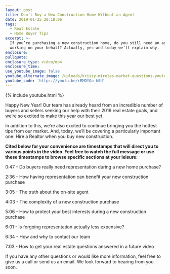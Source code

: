 ```yaml
---
layout: post
title: Don’t Buy a New Construction Home Without an Agent
date: 2019-01-25 20:18:06
tags:
  - Real Estate
  - Home Buyer Tips
excerpt: >-
  If you’re purchasing a new construction home, do you still need an agent
  working on your behalf? Actually, yes—and today we’ll explain why.
enclosure:
pullquote:
enclosure_type: video/mp4
enclosure_time:
use_youtube_image: false
youtube_alternate_image: /uploads/krissy-mireles-market-questions-youtube-1.jpg
youtube_code: 'https://youtu.be/rRMOYQa-b0U'
---
```


{% include youtube.html %}

Happy New Year! Our team has already heard from an incredible number of buyers and sellers seeking our help with their 2019 real estate goals, and we’re so excited to make this year our best yet.&nbsp;

In addition to this, we’re also excited to continue bringing you the hottest tips from our market. And, today, we’ll be covering a particularly important one: Hire a Realtor when you buy new construction.&nbsp;

**Cited below for your convenience are timestamps that will direct you to various points in the video. Feel free to watch the full message or use these timestamps to browse specific sections at your leisure:&nbsp;**

0:47 - Do buyers really need representation during a new home purchase?

2:36 - How having representation can benefit your new construction purchase

3:05 - The truth about the on-site agent

4:03 - The complexity of a new construction purchase

5:06 - How to protect your best interests during a new construction purchase

6:01 - Is forgoing representation actually less expensive?

6:34 - How and why to contact our team

7:03 - How to get your real estate questions answered in a future video

If you have any other questions or would like more information, feel free to give us a call or send us an email. We look forward to hearing from you soon.<br>&nbsp;